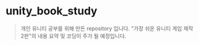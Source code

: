 # unity_book_study

>개인 유니티 공부를 위해 만든 repository 입니다.
>"가장 쉬운 유니티 게임 제작 2판"의 내용 요약 및 코딩이 주가 될 예정입니다.

